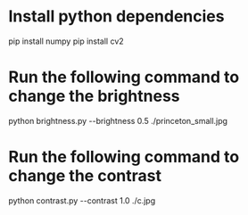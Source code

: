 # Install python dependencies
pip install numpy
pip install cv2
# Run the following command to change the brightness
python brightness.py --brightness 0.5 ./princeton_small.jpg
# Run the following command to change the contrast
python contrast.py --contrast 1.0 ./c.jpg
